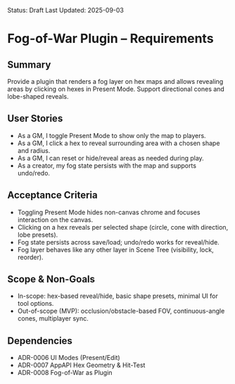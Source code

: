 Status: Draft
Last Updated: 2025-09-03

# Fog-of-War Plugin – Requirements

## Summary

Provide a plugin that renders a fog layer on hex maps and allows revealing areas by clicking on hexes in Present Mode. Support directional cones and lobe-shaped reveals.

## User Stories

- As a GM, I toggle Present Mode to show only the map to players.
- As a GM, I click a hex to reveal surrounding area with a chosen shape and radius.
- As a GM, I can reset or hide/reveal areas as needed during play.
- As a creator, my fog state persists with the map and supports undo/redo.

## Acceptance Criteria

- Toggling Present Mode hides non-canvas chrome and focuses interaction on the canvas.
- Clicking on a hex reveals per selected shape (circle, cone with direction, lobe presets).
- Fog state persists across save/load; undo/redo works for reveal/hide.
- Fog layer behaves like any other layer in Scene Tree (visibility, lock, reorder).

## Scope & Non-Goals

- In-scope: hex-based reveal/hide, basic shape presets, minimal UI for tool options.
- Out-of-scope (MVP): occlusion/obstacle-based FOV, continuous-angle cones, multiplayer sync.

## Dependencies

- ADR-0006 UI Modes (Present/Edit)
- ADR-0007 AppAPI Hex Geometry & Hit-Test
- ADR-0008 Fog-of-War as Plugin
